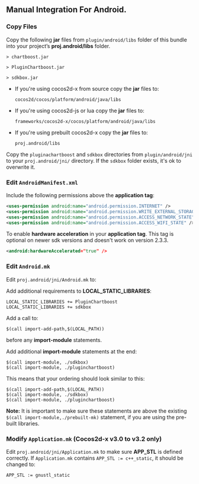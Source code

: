 ## Manual Integration For Android.

### Copy Files
Copy the following __jar__ files from `plugin/android/libs` folder of this
bundle into your project’s __proj.android/libs__ folder.

    > chartboost.jar

    > PluginChartboost.jar

    > sdkbox.jar


* If you're using cocos2d-x from source copy the __jar__ files to:

  ```
  cocos2d/cocos/platform/android/java/libs
  ```

* If you're using cocos2d-js or lua copy the __jar__ files to:

  ```
  frameworks/cocos2d-x/cocos/platform/android/java/libs
  ```

* If you're using prebuilt cocos2d-x copy the __jar__ files to:

  ```
  proj.android/libs
  ```

Copy the `pluginachartboost` and `sdkbox` directories from `plugin/android/jni` to your `proj.android/jni/` directory. If the `sdkbox` folder exists, it's ok to overwrite it.

### Edit `AndroidManifest.xml`
Include the following permissions above the __application tag__:
```xml
<uses-permission android:name="android.permission.INTERNET" />
<uses-permission android:name="android.permission.WRITE_EXTERNAL_STORAGE" />
<uses-permission android:name="android.permission.ACCESS_NETWORK_STATE" />
<uses-permission android:name="android.permission.ACCESS_WIFI_STATE" />
```

To enable __hardware acceleration__ in your __application tag__. This tag is
optional on newer sdk versions and doesn't work on version 2.3.3.
```xml
<android:hardwareAccelerated="true" />
```

### Edit `Android.mk`
Edit `proj.android/jni/Android.mk` to:

Add additional requirements to __LOCAL_STATIC_LIBRARIES__:
```
LOCAL_STATIC_LIBRARIES += PluginChartboost
LOCAL_STATIC_LIBRARIES += sdkbox
```

Add a call to:
```
$(call import-add-path,$(LOCAL_PATH))
```
before any __import-module__ statements.

Add additional __import-module__ statements at the end:
```
$(call import-module, ./sdkbox)
$(call import-module, ./pluginchartboost)
```

This means that your ordering should look similar to this:
```
$(call import-add-path,$(LOCAL_PATH))
$(call import-module, ./sdkbox)
$(call import-module, ./pluginchartboost)
```

  __Note:__ It is important to make sure these statements are above the existing `$(call import-module,./prebuilt-mk)` statement, if you are using the pre-built libraries.

### Modify `Application.mk` (Cocos2d-x v3.0 to v3.2 only)
Edit `proj.android/jni/Application.mk` to make sure __APP_STL__ is defined
correctly. If `Application.mk` contains `APP_STL := c++_static`, it should be
changed to:
```
APP_STL := gnustl_static
```
